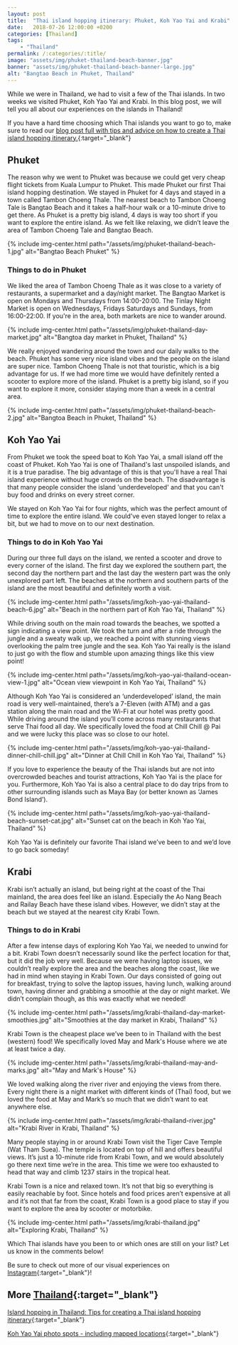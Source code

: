 ```yaml
---
layout: post
title:  "Thai island hopping itinerary: Phuket, Koh Yao Yai and Krabi"
date:   2018-07-26 12:00:00 +0200
categories: [Thailand]
tags:
    - "Thailand"
permalink: /:categories/:title/
image: "assets/img/phuket-thailand-beach-banner.jpg"
banner: "assets/img/phuket-thailand-beach-banner-large.jpg"
alt: "Bangtao Beach in Phuket, Thailand"
---
```


While we were in Thailand, we had to visit a few of the Thai islands. In two weeks we visited Phuket, Koh Yao Yai and Krabi. In this blog post, we will tell you all about our experiences on the islands in Thailand!

If you have a hard time choosing which Thai islands you want to go to, make sure to read our [blog post full with tips and advice on how to create a Thai island hopping itinerary.][island hopping tips]{:target="_blank"}

## Phuket

The reason why we went to Phuket was because we could get very cheap flight tickets from Kuala Lumpur to Phuket. This made Phuket our first Thai island hopping destination. We stayed in Phuket for 4 days and stayed in a town called Tambon Choeng Thale. The nearest beach to Tambon Choeng Tale is Bangtao Beach and it takes a half-hour walk or a 10-minute drive to get there. As Phuket is a pretty big island, 4 days is way too short if you want to explore the entire island. As we felt like relaxing, we didn’t leave the area of Tambon Choeng Tale and Bangtao Beach. 

{% include img-center.html path="/assets/img/phuket-thailand-beach-1.jpg" alt="Bangtao Beach Phuket" %}

### Things to do in Phuket 

We liked the area of Tambon Choeng Thale as it was close to a variety of restaurants, a supermarket and a day/night market. The Bangtao Market is open on Mondays and Thursdays from 14:00-20:00. The Tinlay Night Market is open on Wednesdays, Fridays Saturdays and Sundays, from 16:00-22:00. If you're in the area, both markets are nice to wander around. 

{% include img-center.html path="/assets/img/phuket-thailand-day-market.jpg" alt="Bangtoa day market in Phuket, Thailand" %}

We really enjoyed wandering around the town and our daily walks to the beach. Phuket has some very nice island vibes and the people on the island are super nice. Tambon Choeng Thale is not that touristic, which is a big advantage for us. If we had more time we would have definitely rented a scooter to explore more of the island. Phuket is a pretty big island, so if you want to explore it more, consider staying more than a week in a central area.

{% include img-center.html path="/assets/img/phuket-thailand-beach-2.jpg" alt="Bangtoa Beach in Phuket, Thailand" %}

## Koh Yao Yai

From Phuket we took the speed boat to Koh Yao Yai, a small island off the coast of Phuket. Koh Yao Yai is one of Thailand's last unspoiled islands, and it is a true paradise. The big advantage of this is that you'll have a real Thai island experience without huge crowds on the beach. The disadvantage is that many people consider the island 'underdeveloped' and that you can't buy food and drinks on every street corner.

We stayed on Koh Yao Yai for four nights, which was the perfect amount of time to explore the entire island. We could've even stayed longer to relax a bit, but we had to move on to our next destination.

### Things to do in Koh Yao Yai

During our three full days on the island, we rented a scooter and drove to every corner of the island. The first day we explored the southern part, the second day the northern part and the last day the western part was the only unexplored part left. The beaches at the northern and southern parts of the island are the most beautiful and definitely worth a visit. 

{% include img-center.html path="/assets/img/koh-yao-yai-thailand-beach-6.jpg" alt="Beach in the northern part of Koh Yao Yai, Thailand" %}

While driving south on the main road towards the beaches, we spotted a sign indicating a view point. We took the turn and after a ride through the jungle and a sweaty walk up, we reached a point with stunning views overlooking the palm tree jungle and the sea. Koh Yao Yai really is the island to just go with the flow and stumble upon amazing things like this view point!

{% include img-center.html path="/assets/img/koh-yao-yai-thailand-ocean-view-1.jpg" alt="Ocean view viewpoint in Koh Yao Yai, Thailand" %}

Although Koh Yao Yai is considered an ‘underdeveloped’ island, the main road is very well-maintained, there’s a 7-Eleven (with ATM) and a gas station along the main road and the Wi-Fi at our hotel was pretty good. While driving around the island you’ll come across many restaurants that serve Thai food all day. We specifically loved the food at Chill Chill @ Pai and we were lucky this place was so close to our hotel. 

{% include img-center.html path="/assets/img/koh-yao-yai-thailand-dinner-chill-chill.jpg" alt="Dinner at Chill Chill in Koh Yao Yai, Thailand" %}

If you love to experience the beauty of the Thai islands but are not into overcrowded beaches and tourist attractions, Koh Yao Yai is the place for you. Furthermore, Koh Yao Yai is also a central place to do day trips from to other surrounding islands such as Maya Bay (or better known as ‘James Bond Island’). 

{% include img-center.html path="/assets/img/koh-yao-yai-thailand-beach-sunset-cat.jpg" alt="Sunset cat on the beach in Koh Yao Yai, Thailand" %}

Koh Yao Yai is definitely our favorite Thai island we’ve been to and we’d love to go back someday! 

## Krabi

Krabi isn’t actually an island, but being right at the coast of the Thai mainland, the area does feel like an island. Especially the Ao Nang Beach and Railay Beach have these island vibes. However, we didn’t stay at the beach but we stayed at the nearest city Krabi Town. 

### Things to do in Krabi

After a few intense days of exploring Koh Yao Yai, we needed to unwind for a bit. Krabi Town doesn’t necessarily sound like the perfect location for that, but it did the job very well. Because we were having laptop issues, we couldn’t really explore the area and the beaches along the coast, like we had in mind when staying in Krabi Town. Our days consisted of going out for breakfast, trying to solve the laptop issues, having lunch, walking around town, having dinner and grabbing a smoothie at the day or night market. We didn’t complain though, as this was exactly what we needed!

{% include img-center.html path="/assets/img/krabi-thailand-day-market-smoothies.jpg" alt="Smoothies at the day market in Krabi, Thailand" %}

Krabi Town is the cheapest place we’ve been to in Thailand with the best (western) food! We specifically loved May and Mark's House where we ate at least twice a day. 

{% include img-center.html path="/assets/img/krabi-thailand-may-and-marks.jpg" alt="May and Mark's House" %}

We loved walking along the river river and enjoying the views from there. Every night there is a night market with different kinds of (Thai) food, but we loved the food at May and Mark’s so much that we didn’t want to eat anywhere else. 

{% include img-center.html path="/assets/img/krabi-thailand-river.jpg" alt="Krabi River in Krabi, Thailand" %}

Many people staying in or around Krabi Town visit the Tiger Cave Temple (Wat Tham Suea). The temple is located on top of hill and offers beautiful views. It’s just a 10-minute ride from Krabi Town, and we would absolutely go there next time we’re in the area. This time we were too exhausted to head that way and climb 1237 stairs in the tropical heat. 

Krabi Town is a nice and relaxed town. It’s not that big so everything is easily reachable by foot. Since hotels and food prices aren’t expensive at all and it’s not that far from the coast, Krabi Town is a good place to stay if you want to explore the area by scooter or motorbike. 

{% include img-center.html path="/assets/img/krabi-thailand.jpg" alt="Exploring Krabi, Thailand" %}

Which Thai islands have you been to or which ones are still on your list? Let us know in the comments below!

Be sure to check out more of our visual experiences on [Instagram][instagram]{:target="_blank"}!

## More [Thailand][thailand]{:target="_blank"}

[Island hopping in Thailand: Tips for creating a Thai island hopping itinerary][island hopping tips]{:target="_blank"}

[Koh Yao Yai photo spots - including mapped locations][koh yao yai photo spots]{:target="_blank"}

[thailand]: https://kipamojo.world/tags.html#thailand

[island hopping tips]: https://kipamojo.world/thailand/Island-hopping-in-Thailand-Tips-for-creating-a-Thai-island-hopping-itinerary/
[koh yao yai photo spots]: https://kipamojo.world/thailand/Koh-Yoa-Yai-photo-spots/

[instagram]: https://instagram.com/kipamojo


